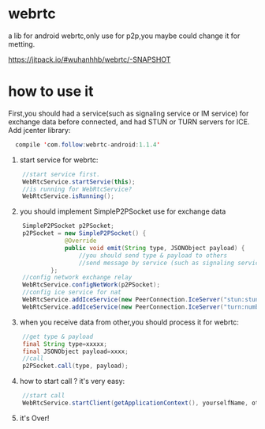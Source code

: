 # webrtc
a lib for android webrtc,only use for p2p,you maybe could change it for metting.

https://jitpack.io/#wuhanhhb/webrtc/-SNAPSHOT

# how to use it
First,you should had a service(such as signaling service or IM service) for exchange data before connected, and had STUN or TURN servers for ICE.   
Add jcenter library:   
```java
  compile 'com.follow:webrtc-android:1.1.4'   
```
  1. start service for webrtc:    
```java
    //start service first.
    WebRtcService.startServie(this);
    //is running for WebRtcService?
    WebRtcService.isRunning();
```
  2. you should implement SimpleP2PSocket use for exchange data    
```java
    SimpleP2PSocket p2PSocket;
    p2PSocket = new SimpleP2PSocket() {
                @Override
                public void emit(String type, JSONObject payload) {
                    //you should send type & payload to others
                    //send message by service (such as signaling service or IM service)
            };
    //config network exchange relay
    WebRtcService.configNetWork(p2PSocket);
    //config ice service for nat
    WebRtcService.addIceService(new PeerConnection.IceServer("stun:stun.schlund.de"));
    WebRtcService.addIceService(new PeerConnection.IceServer("turn:numb.viagenie.ca", "muazkh", "webrtc@live.com"));
```
  3. when you receive data from other,you should process it for webrtc:   
```java
    //get type & payload 
    final String type=xxxxx;
    final JSONObject payload=xxxx;
    //call
    p2PSocket.call(type, payload);
```
  4. how to start call ? it's very easy:   
```java
    //start call
    WebRtcService.startClient(getApplicationContext(), yourselfName, otherName, 0);
```
  5. it's Over!

